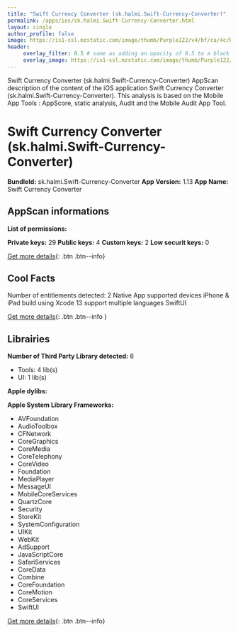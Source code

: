 ```yaml
---
title: "Swift Currency Converter (sk.halmi.Swift-Currency-Converter)"
permalink: /apps/ios/sk.halmi.Swift-Currency-Converter.html
layout: single
author_profile: false
image: https://is1-ssl.mzstatic.com/image/thumb/Purple122/v4/bf/ca/4c/bfca4c2e-2fb1-05bf-df0f-39b5cbe53445/AppIcon-1x_U007emarketing-0-10-0-85-220.png/512x512bb.jpg
header: 
     overlay_filter: 0.5 # same as adding an opacity of 0.5 to a black background
     overlay_image: https://is1-ssl.mzstatic.com/image/thumb/Purple122/v4/bf/ca/4c/bfca4c2e-2fb1-05bf-df0f-39b5cbe53445/AppIcon-1x_U007emarketing-0-10-0-85-220.png/512x512bb.jpg
---
```

Swift Currency Converter (sk.halmi.Swift-Currency-Converter) AppScan description of the content of the iOS application Swift Currency Converter (sk.halmi.Swift-Currency-Converter). This analysis is based on the Mobile App Tools : AppScore, static analysis, Audit and the Mobile Audit App Tool.

# Swift Currency Converter (sk.halmi.Swift-Currency-Converter)

**BundleId:** sk.halmi.Swift-Currency-Converter
**App Version:** 1.13
**App Name:** Swift Currency Converter


## AppScan informations 

**List of permissions:** 
  
  
**Private keys:** 29
**Public keys:** 4
**Custom keys:** 2
**Low securit keys:** 0
  
[Get more details](/pricing.html){: .btn .btn--info}

## Cool Facts

Number of entitlements detected: 2
Native App
supported devices iPhone & iPad
build using Xcode 13
support multiple languages
SwiftUI
  
[Get more details](/pricing.html){: .btn .btn--info }

## Librairies 
**Number of Third Party Library detected:** 6
- Tools: 4 lib(s)
- UI: 1 lib(s)


**Apple dylibs:**


**Apple System Library Frameworks:**
- AVFoundation
- AudioToolbox
- CFNetwork
- CoreGraphics
- CoreMedia
- CoreTelephony
- CoreVideo
- Foundation
- MediaPlayer
- MessageUI
- MobileCoreServices
- QuartzCore
- Security
- StoreKit
- SystemConfiguration
- UIKit
- WebKit
- AdSupport
- JavaScriptCore
- SafariServices
- CoreData
- Combine
- CoreFoundation
- CoreMotion
- CoreServices
- SwiftUI


  
[Get more details](/pricing.html){: .btn .btn--info}

